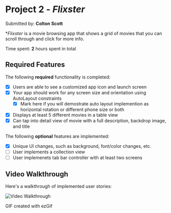 # Project 2 - *Flixster*

Submitted by: **Colton Scott**

**Flixster* is a movie browsing app that shows a grid of movies that you can scroll through and click for more info.

Time spent: **2** hours spent in total

## Required Features

The following **required** functionality is completed:

- [x] Users are able to see a customized app icon and launch screen
- [x] Your app should work for any screen size and orientation using AutoLayout constraints
  - [x] Mark here if you will demostrate auto layout implemention as horizontal rotation or different phone size or both
- [x] Displays at least 5 different movies in a table view
- [x] Can tap into detail view of movie with a full description, backdrop image, and title
 
The following **optional** features are implemented:

- [x] Unique UI changes, such as background, font/color changes, etc.
- [ ] User implements a collection view
- [ ] User implemenets tab bar controller with at least two screens

## Video Walkthrough

Here's a walkthrough of implemented user stories:

<img src='https://imgur.com/a/EWpyt7V' title='Video Walkthrough' width='' alt='Video Walkthrough' />

GIF created with ezGif

